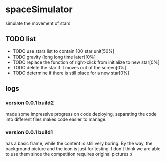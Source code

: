 # spaceSimulator
simulate the movement of stars
## TODO list
 * TODO use stars list to contain 100 star unit[50%]
 * TODO gravity (long long time later)[0%]
 * TODO replace the function of right-click from initialize to new star[0%]
 * TODO delete the star if it moves out of the screen[0%]
 * TODO determine if there is still place for a new star[0%]
## logs
### version 0.0.1 build2
made some impressive progress on code deploying, separating the code into different files makes code easier to manage. 
### version 0.0.1 build1
has a basic frame, while the content is still very boring. By the way, the background picture and the icon is just for testing.<pr>
I don't think we are able to use them since the competition requires original pictures :(
